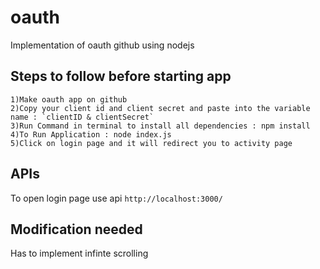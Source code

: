 # oauth
Implementation of oauth github using nodejs 

## Steps to follow before starting app
  ```
  1)Make oauth app on github
  2)Copy your client id and client secret and paste into the variable name : `clientID & clientSecret`
  3)Run Command in terminal to install all dependencies : npm install 
  4)To Run Application : node index.js
  5)Click on login page and it will redirect you to activity page
  ```
 ## APIs 
 
 To open login page use api
 `http://localhost:3000/`
 
 ## Modification needed
 
 Has to implement infinte scrolling
 
 
  
